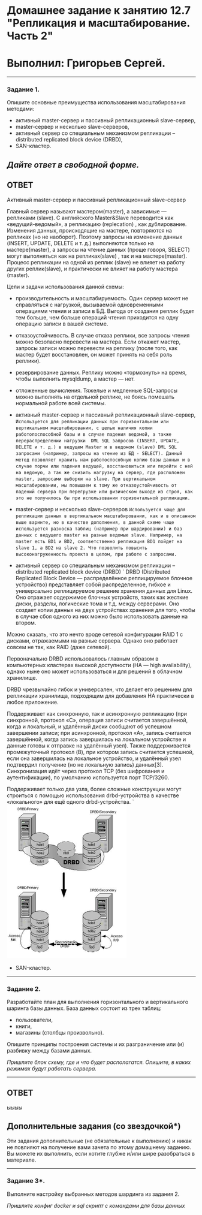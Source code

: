 # Домашнее задание к занятию 12.7 "Репликация и масштабирование. Часть 2"
# Выполнил: Григорьев Сергей.

---

### Задание 1.

Опишите основные преимущества использования масштабирования методами:

- активный master-сервер и пассивный репликационный slave-сервер, 
- master-сервер и несколько slave-серверов, 
- активный сервер со специальным механизмом репликации – distributed replicated block device (DRBD), 
- SAN-кластер.

*Дайте ответ в свободной форме.*
---

## ОТВЕТ
Активный master-сервер и пассивный репликационный slave-сервер

Главный сервер называют мастером(master), а зависимые — репликами (slave). C английского Master&Slave переводится как «ведущий-ведомый», а репликацию (replecation) , как дублирование.  
Изменения данных, происходящие на мастере, повторяются на репликах (но не наоборот). Поэтому запросы на изменение данных (INSERT, UPDATE, DELETE и т. д.) выполняются только на мастере(master), а запросы на чтение данных (проще говоря, SELECT) могут выполняться как на репликах(slave) , так и на мастере(master). Процесс репликации на одной из реплик (slave) не влияет на работу других реплик(slave), и практически не влияет на работу мастера (master).

Цели и задачи использования данной схемы:
- производительность и масштабируемость. Один сервер может не справляться с нагрузкой, вызываемой одновременными операциями чтения и записи в БД. Выгода от создания реплик будет тем больше, чем больше операций чтения приходится на одну операцию записи в вашей системе.
- отказоустойчивость. В случае отказа реплики, все запросы чтения можно безопасно перевести на мастера. Если откажет мастер, запросы записи можно перевести на реплику (после того, как мастер будет восстановлен, он может принять на себя роль реплики).
- резервирование данных. Реплику можно «тормознуть» на время, чтобы выполнить mysqldump, а мастер — нет.
- отложенные вычисления. Тяжелые и медленные SQL-запросы можно выполнять на отдельной реплике, не боясь помешать нормальной работе всей системы.



- активный master-сервер и пассивный репликационный slave-сервер, 
`
Используется для репликации данных при горизонтальном или вертикальном масштабировании, с целью наличия копии работопоспособной базы и в случае падения ведомой, а также перераспределении нагрузки  DML SQL запросов (INSERT, UPDATE, DELETE и т. д.) в ведущем Master и в ведомом (slave) DML SQL запросами (например, запросы на чтение из БД - SELECT). Данный метод позволяет хранить нам работоспособную копию базы данных и в случае порчи или падения ведущей, восстановиться или перейти с ней на ведомую, а так же снизить нагрузку на сервер, где расположен master, запросами выборки на slave. При вертикальном масштабировании, мы повышаем к тому же отказоустойчивость от падений сервера при перегрузке или физическом выходе из строя, как это не получилось бы при использовании горизонтальной репликации.
`
- master-сервер и несколько slave-серверов 
`
Используется чаще для репликации данных в вертикальном масштабировании, как и в описанном выше варинте, но в качестве дополнения, в данной схеме чаще используется разноска таблиц (например при шардировании) и баз данных с ведущего master на разные ведомые slave. Например, на master есть BD1 и BD2, соответственно репликация BD1 пойдет на slave 1, а BD2 на slave 2. Что позволить повысить высоконагруженность проекта в целом, при работе с запросами. 
`

- активный сервер со специальным механизмом репликации – distributed replicated block device (DRBD)
`
DRBD (Distributed Replicated Block Device — распределённое реплицируемое блочное устройство) представляет собой распределенное, гибкое и универсально реплицируемое решение хранения данных для Linux. Оно отражает содержимое блочных устройств, таких как жесткие диски, разделы, логические тома и т.д. между серверами. Оно создает копии данных на двух устройствах хранения для того, чтобы в случае сбоя одного из них можно было использовать данные на втором.

Можно сказать, что это нечто вроде сетевой конфигурации RAID 1 с дисками, отражаемыми на разные сервера. Однако оно работает совсем не так, как RAID (даже сетевой).

Первоначально DRBD использовалось главным образом в компьютерных кластерах высокой доступности (HA — high availability), однако ныне оно может использоваться и для решений в облачном хранилище.

DRBD чрезвычайно гибок и универсален, что делает его решением для репликации хранилища, подходящим для добавления HA практически в любое приложение.

Поддерживает как синхронную, так и асинхронную репликацию (при синхронной, протокол «С», операция записи считается завершённой, когда и локальный, и удалённый диски сообщают об успешном завершении записи; при асинхронной, протокол «A», запись считается завершённой, когда запись завершилась на локальном устройстве и данные готовы к отправке на удалённый узел). Также поддерживается промежуточный протокол (B), при котором запись считается успешной, если она завершилась на локальное устройство, и удалённый узел подтвердил получение (но не локальную запись) данных[3]. Синхронизация идёт через протокол TCP (без шифрования и аутентификации), по умолчанию используется порт TCP/3260.

Поддерживает только два узла, более сложные конструкции могут строиться с помощью использования drbd-устройства в качестве «локального» для ещё одного drbd-устройства. 
`
![Alt-текст](https://github.com/greeksergius/homework/blob/main/12-7-sql-rep-2/DRBD_concept_overview.png)


- SAN-кластер.


---

### Задание 2.


Разработайте план для выполнения горизонтального и вертикального шаринга базы данных. База данных состоит из трех таблиц: 

- пользователи, 
- книги, 
- магазины (столбцы произвольно). 

Опишите принципы построения системы и их разграничение или (и) разбивку между базами данных.

*Пришлите блок схему, где и что будет располагатся. Опишите, в каких режимах будут работать сервера.* 

---

## ОТВЕТ

ыыыы



## Дополнительные задания (со звездочкой*)

Эти задания дополнительные (не обязательные к выполнению) и никак не повлияют на получение вами зачета по этому домашнему заданию. Вы можете их выполнить, если хотите глубже и/или шире разобраться в материале.

---
### Задание 3*.

Выполните настройку выбранных методов шардинга из задания 2.

*Пришлите конфиг docker и sql скрипт с командами для базы данных*

